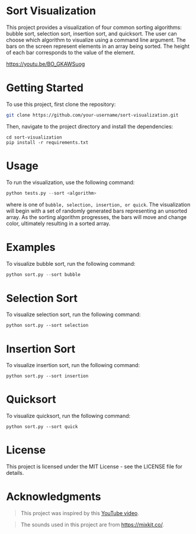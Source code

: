 # Sort Visualization

This project provides a visualization of four common sorting algorithms: bubble sort, selection sort, insertion sort, and quicksort. The user can choose which algorithm to visualize using a command line argument. The bars on the screen represent elements in an array being sorted. The height of each bar corresponds to the value of the element.

https://youtu.be/BO_GKAWSuog

# Getting Started
To use this project, first clone the repository:
```bash
git clone https://github.com/your-username/sort-visualization.git
```

Then, navigate to the project directory and install the dependencies:
```
cd sort-visualization
pip install -r requirements.txt
```
# Usage
To run the visualization, use the following command:
```python
python tests.py --sort <algorithm>
```
where <algorithm> is one of `bubble, selection, insertion, or quick`. The visualization will begin with a set of randomly generated bars representing an unsorted array. As the sorting algorithm progresses, the bars will move and change color, ultimately resulting in a sorted array.

# Examples
To visualize bubble sort, run the following command:
```python
python sort.py --sort bubble
```
# Selection Sort
To visualize selection sort, run the following command:
```
python sort.py --sort selection
```
# Insertion Sort
To visualize insertion sort, run the following command:
```
python sort.py --sort insertion
```
# Quicksort
To visualize quicksort, run the following command:
```
python sort.py --sort quick
```
# License
This project is licensed under the MIT License - see the LICENSE file for details.
# Acknowledgments
> This project was inspired by this [YouTube video](https://www.youtube.com/watch?v=kPRA0W1kECg).

> The sounds used in this project are from https://mixkit.co/.
